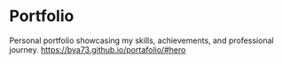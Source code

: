 # Portfolio
Personal portfolio showcasing my skills, achievements, and professional journey.
https://bya73.github.io/portafolio/#hero 
